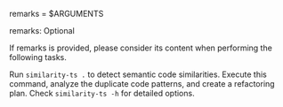 remarks = $ARGUMENTS

remarks: Optional

If remarks is provided, please consider its content when performing the following tasks.

Run `similarity-ts .` to detect semantic code similarities. Execute this command, analyze the duplicate code patterns, and create a refactoring plan. Check `similarity-ts -h` for detailed options.

